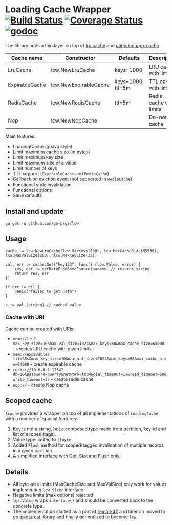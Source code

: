 # Loading Cache Wrapper [![Build Status](https://github.com/go-pkgz/lcw/workflows/build/badge.svg)](https://github.com/go-pkgz/lcw/actions) [![Coverage Status](https://coveralls.io/repos/github/go-pkgz/lcw/badge.svg?branch=master)](https://coveralls.io/github/go-pkgz/lcw?branch=master) [![godoc](https://godoc.org/github.com/go-pkgz/lcw?status.svg)](https://godoc.org/github.com/go-pkgz/lcw)


The library adds a thin layer on top of [lru cache](https://github.com/hashicorp/golang-lru) and [patrickmn/go-cache](https://github.com/patrickmn/go-cache).

| Cache name     | Constructor           | Defaults          | Description             |
| -------------- | --------------------- | ----------------- | ----------------------- |
| LruCache       | lcw.NewLruCache       | keys=1000         | LRU cache with limits   |
| ExpirableCache | lcw.NewExpirableCache | keys=1000, ttl=5m | TTL cache with limits   |
| RedisCache     | lcw.NewRedisCache     | ttl=5m            | Redis cache with limits |
| Nop            | lcw.NewNopCache       |                   | Do-nothing cache        |


Main features:
- LoadingCache (guava style)
- Limit maximum cache size (in bytes)
- Limit maximum key size
- Limit maximum size of a value
- Limit number of keys
- TTL support (`ExpirableCache` and `RedisCache`)
- Callback on eviction event (not supported in `RedisCache`)
- Functional style invalidation
- Functional options
- Sane defaults

## Install and update

`go get -u github.com/go-pkgz/lcw`

## Usage

```
cache := lcw.NewLruCache(lcw.MaxKeys(500), lcw.MaxCacheSize(65536), lcw.MaxValSize(200), lcw.MaxKeySize(32))

val, err := cache.Get("key123", func() (lcw.Value, error) {
    res, err := getDataFromSomeSource(params) // returns string
    return res, err
})

if err != nil {
    panic("failed to get data")
}

s := val.(string) // cached value

```

### Cache with URI

Cache can be created with URIs:

- `mem://lru?max_key_size=10&max_val_size=1024&max_keys=50&max_cache_size=64000` - creates LRU cache with given limits
- `mem://expirable?ttl=30s&max_key_size=10&max_val_size=1024&max_keys=50&max_cache_size=64000` - create expirable cache
- `redis://10.0.0.1:1234?db=16&password=qwerty&network=tcp4&dial_timeout=1s&read_timeout=5s&write_timeout=3s` - create redis cache
- `nop://` - create Nop cache

## Scoped cache

`Scache` provides a wrapper on top of all implementations of `LoadingCache` with a number of special features:

1. Key is not a string, but a composed type made from partition, key-id and list of scopes (tags). 
1. Value type limited to `[]byte`
1. Added `Flush` method for scoped/tagged invalidation of multiple records in a given partition
1. A simplified interface with Get, Stat and Flush only.

## Details

- All byte-size limits (MaxCacheSize and MaxValSize) only work for values implementing `lcw.Sizer` interface.
- Negative limits (max options) rejected
- `lgr.Value` wraps `interface{}` and should be converted back to the concrete type.
- The implementation started as a part of [remark42](https://github.com/umputun/remark) and later on moved to [go-pkgz/rest](https://github.com/go-pkgz/rest/tree/master/cache) library and finally generalized to become `lcw`.

